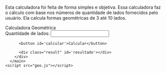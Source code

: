 <!DOCTYPE html>
<html lang="pt-br">
<head>
    <meta charset="UTF-8">
    <meta name="viewport" content="width=device-width, initial-scale=1.0">
    <title>Calculadora Geométrica</title>
    <link rel="stylesheet" href="style.css">
</head>
<body>
    <main>
        <div class="container2">
            <p class="para">Esta calculadora foi feita de forma simples e objetiva. Essa calculadora faz o cálculo com base nos números de quantidade de lados fornecidos pelo usuário. Ela calcula formas geométricas de 3 até 10 lados. </p>
        </div>
        <div class="container">
          <div class="title"> Calculadora Geométrica </div>
          <div class="input">
              <label>Quantidade de lados:</label>
              <input type="number" id='qtd'>
          </div>

          <button id='calcular'>Calcular</button>
 
          <div class="result" id='resultado'></div>
        </div>
      </main>
    <script src="geo.js"></script>
</body>
</html>